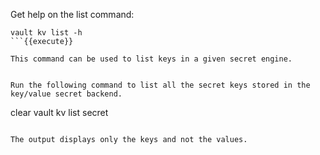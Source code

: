 Get help on the list command:

```
vault kv list -h
```{{execute}}

This command can be used to list keys in a given secret engine.


Run the following command to list all the secret keys stored in the key/value secret backend.

```
clear
vault kv list secret
```{{execute}}

The output displays only the keys and not the values.
